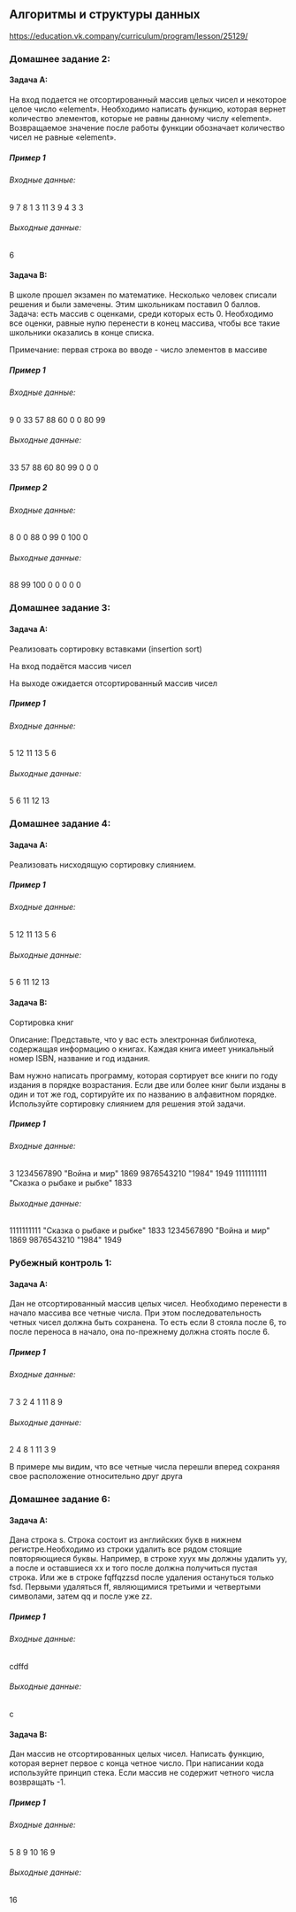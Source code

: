 ## Aлгоритмы и структуры данных
https://education.vk.company/curriculum/program/lesson/25129/

### Домашнее задание 2:


#### Задача А:
На вход подается не отсортированный массив целых чисел и некоторое целое число «element».
Необходимо написать функцию, которая вернет количество элементов, которые не равны данному числу «element».
Возвращаемое значение после работы функции обозначает количество чисел не равные «element».

##### Пример 1
###### Входные данные:

9
7 8 1 3 11 3 9 4 3
3
###### Выходные данные:

6

#### Задача В:

В школе прошел экзамен по математике. Несколько человек списали решения и были замечены. Этим школьникам поставил 0 баллов. Задача: есть массив с оценками, среди которых есть 0. Необходимо все оценки, равные нулю перенести в конец массива, чтобы все такие школьники оказались в конце списка.

Примечание: первая строка во вводе - число элементов в массиве
##### Пример 1
###### Входные данные:

9
0 33 57 88 60 0 0 80 99
###### Выходные данные:

33 57 88 60 80 99 0 0 0
##### Пример 2
###### Входные данные:

8
0 0 88 0 99 0 100 0 
###### Выходные данные:

88 99 100 0 0 0 0 0

### Домашнее задание 3:


#### Задача А:
Реализовать сортировку вставками (insertion sort)

На вход подаётся массив чисел

На выходе ожидается отсортированный массив чисел



##### Пример 1
###### Входные данные:

5
12 11 13  5  6

###### Выходные данные:

5 6 11 12 13

### Домашнее задание 4:


#### Задача А:
Реализовать нисходящую сортировку слиянием.
 



##### Пример 1
###### Входные данные:

5
12 11 13  5  6

###### Выходные данные:

5 6 11 12 13

#### Задача B:
Сортировка книг

Описание:
Представьте, что у вас есть электронная библиотека, содержащая информацию о книгах. Каждая книга имеет уникальный номер ISBN, название и год издания.

Вам нужно написать программу, которая сортирует все книги по году издания в порядке возрастания. Если две или более книг были изданы в один и тот же год, сортируйте их по названию в алфавитном порядке. Используйте сортировку слиянием для решения этой задачи.


##### Пример 1
###### Входные данные:

3
1234567890 "Война и мир" 1869
9876543210 "1984" 1949
1111111111 "Сказка о рыбаке и рыбке" 1833

###### Выходные данные:

1111111111 "Сказка о рыбаке и рыбке" 1833
1234567890 "Война и мир" 1869
9876543210 "1984" 1949

### Рубежный контроль 1:


#### Задача А:
Дан не отсортированный массив целых чисел. Необходимо перенести в начало массива все четные числа. При этом последовательность четных чисел должна быть сохранена. То есть если 8 стояла после 6, то после переноса в начало, она по-прежнему должна стоять после 6. 



##### Пример 1
###### Входные данные:

7
3 2 4 1 11 8 9

###### Выходные данные:

2 4 8 1 11 3 9

В примере мы видим, что все четные числа перешли вперед сохраняя свое расположение относительно друг друга
 
### Домашнее задание 6:


#### Задача А:
Дана строка s. Строка состоит из английских букв в нижнем регистре.Необходимо из строки удалить все рядом стоящие повторяющиеся буквы. Например, в строке xyyx мы должны удалить yy, а после и оставшиеся xx и того после должна получиться пустая строка. Или же в строке fqffqzzsd после удаления остануться только fsd. Первыми удаляться ff, являющимися третьими и четвертыми символами, затем qq и после уже zz.

##### Пример 1
###### Входные данные:

cdffd

###### Выходные данные:

c
#### Задача В:
Дан массив не отсортированных целых чисел. Написать функцию, которая вернет первое с конца четное число. При написании кода используйте принцип стека. Если массив не содержит четного числа возвращать -1.
##### Пример 1
###### Входные данные:

5
8 9 10 16 9
###### Выходные данные:
16